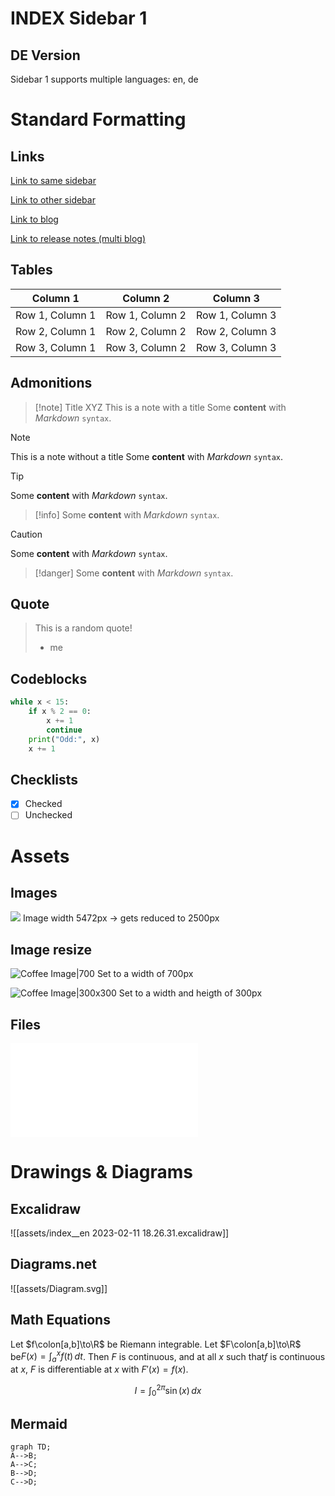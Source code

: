 # INDEX Sidebar 1

## DE Version

Sidebar 1 supports multiple languages: en, de

# Standard Formatting

## Links

[Link to same sidebar](docs/sidebar1/1.%20Topic%201/note1/note1__de.md)

[Link to other sidebar](docs/sidebar2/1.%20Topic%20Y/1.%20Note%20Y1.md)

[Link to blog](blog/2022-01-24-Post1/2022-01-24-Post1__en.md)

[Link to release notes (multi blog)](release_notes__blog/2022-01-01-release_v1/release_v1__en.md)

## Tables

| Column 1 | Column 2 | Column 3 | 
|----------|----------|----------|
| Row 1, Column 1 | Row 1, Column 2 | Row 1, Column 3 | 
| Row 2, Column 1 | Row 2, Column 2 | Row 2, Column 3 |
| Row 3, Column 1 | Row 3, Column 2 | Row 3, Column 3 |`

## Admonitions

>[!note] Title XYZ
>This is a note with a title
>Some **content** with _Markdown_ `syntax`.

>[!note] 
>This is a note without a title
>Some **content** with _Markdown_ `syntax`.

>[!tip]
>Some **content** with _Markdown_ `syntax`.

>[!info]
>Some **content** with _Markdown_ `syntax`.

>[!caution]
>Some **content** with _Markdown_ `syntax`.

>[!danger]
>Some **content** with _Markdown_ `syntax`.

## Quote

>This is a random quote!
>- me

## Codeblocks

```python
while x < 15:
	if x % 2 == 0:
		x += 1
		continue
	print("Odd:", x)
	x += 1
```

## Checklists

- [x] Checked
- [ ] Unchecked

# Assets

## Images

![](assets/coffee.png)
Image width 5472px -> gets reduced to 2500px

## Image resize

![Coffee Image|700](assets/coffee.png)
Set to a width of 700px

![Coffee Image|300x300](assets/coffee.png)
Set to a width and heigth of 300px 

## Files

![Coffee PDF](assets/coffee.pdf)


# Drawings & Diagrams

## Excalidraw

![[assets/index__en 2023-02-11 18.26.31.excalidraw]]

## Diagrams.net

![[assets/Diagram.svg]]

## Math Equations

Let $f\colon[a,b]\to\R$ be Riemann integrable. Let $F\colon[a,b]\to\R$ be$F(x)=\int_{a}^{x} f(t)\,dt$. Then $F$ is continuous, and at all $x$ such that$f$ is continuous at $x$, $F$ is differentiable at $x$ with $F'(x)=f(x)$.


$$I = \int_0^{2\pi} \sin(x)\,dx$$

## Mermaid


```mermaid
graph TD;    
A-->B;    
A-->C;    
B-->D;    
C-->D;
```

